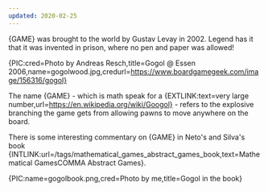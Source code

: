```yaml
---
updated: 2020-02-25
---
```


{GAME} was brought to the world by Gustav Levay in 2002. Legend has it that it was invented in prison, where no pen and paper was allowed!

{PIC:cred=Photo by Andreas Resch,title=Gogol @ Essen 2006,name=gogolwood.jpg,credurl=https://www.boardgamegeek.com/image/156316/gogol}

The name {GAME} - which is math speak for a {EXTLINK:text=very large number,url=https://en.wikipedia.org/wiki/Googol} - refers to the explosive branching the game gets from allowing pawns to move anywhere on the board.

There is some interesting commentary on {GAME} in Neto's and Silva's book {INTLINK:url=/tags/mathematical_games_abstract_games_book,text=Mathematical GamesCOMMA Abstract Games}.

{PIC:name=gogolbook.png,cred=Photo by me,title=Gogol in the book}
